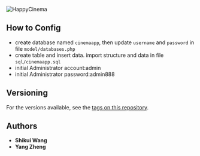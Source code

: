 ![HappyCinema](https://encrypted-tbn0.gstatic.com/images?q=tbn:ANd9GcSlAOuHlzctHqhdBvrvF1Jo31d4w6thzTqA6f1u9WnIo1NbEywr4g)

## How to Config
* create database named `cinemaapp`, then update `username` and `password` in 
file `model/databases.php`
* create table and insert data. import structure and data in file `sql/cinemaapp.sql`
* initial Administrator account:admin
* initial Administrator password:admin888

## Versioning
For the versions available, see the [tags on this repository](https://github.com/kui66de/CinemaApp/tags).

## Authors
* **Shikui Wang**
* **Yang Zheng**
